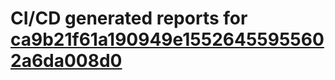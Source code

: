 # CI/CD generated reports for [ca9b21f61a190949e15526455955602a6da008d0](https://github.com/hydephp/develop/commit/ca9b21f61a190949e15526455955602a6da008d0)
